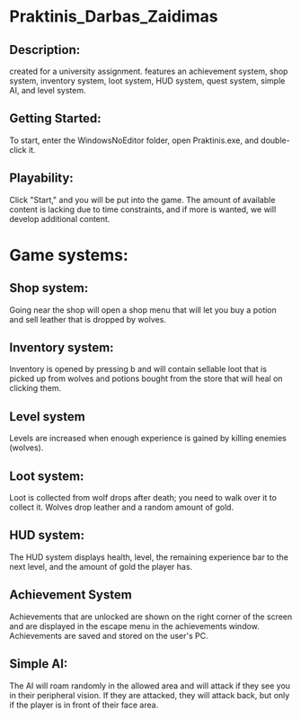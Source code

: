 # Praktinis_Darbas_Zaidimas

## Description:

created for a university assignment. features an achievement system, shop system, inventory system, loot system, HUD system, quest system, simple AI, and level system.

## Getting Started:

To start, enter the WindowsNoEditor folder, open Praktinis.exe, and double-click it.

## Playability:

Click "Start," and you will be put into the game. The amount of available content is lacking due to time constraints, and if more is wanted, we will develop additional content.

# Game systems:

## Shop system:

Going near the shop will open a shop menu that will let you buy a potion and sell leather that is dropped by wolves.

## Inventory system:

Inventory is opened by pressing b and will contain sellable loot that is picked up from wolves and potions bought from the store that will heal on clicking them.

## Level system

Levels are increased when enough experience is gained by killing enemies (wolves).

## Loot system:

Loot is collected from wolf drops after death; you need to walk over it to collect it. Wolves drop leather and a random amount of gold.

## HUD system:

The HUD system displays health, level, the remaining experience bar to the next level, and the amount of gold the player has.

## Achievement System

Achievements that are unlocked are shown on the right corner of the screen and are displayed in the escape menu in the achievements window. Achievements are saved and stored on the user's PC.

## Simple AI:

The AI will roam randomly in the allowed area and will attack if they see you in their peripheral vision. If they are attacked, they will attack back, but only if the player is in front of their face area.


